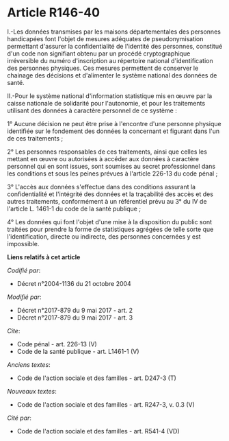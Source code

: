 # Article R146-40

I.-Les données transmises par les maisons départementales des personnes handicapées font l'objet de mesures adéquates de
pseudonymisation permettant d'assurer la confidentialité de l'identité des personnes, constitué d'un code non signifiant
obtenu par un procédé cryptographique irréversible du numéro d'inscription au répertoire national d'identification des
personnes physiques. Ces mesures permettent de conserver le chainage des décisions et d'alimenter le système national des
données de santé. 

II.-Pour le système national d'information statistique mis en œuvre par la caisse nationale de solidarité pour l'autonomie,
et pour les traitements utilisant des données à caractère personnel de ce système : 

1° Aucune décision ne peut être prise à l'encontre d'une personne physique identifiée sur le fondement des données la
concernant et figurant dans l'un de ces traitements ; 

2° Les personnes responsables de ces traitements, ainsi que celles les mettant en œuvre ou autorisées à accéder aux données à
caractère personnel qui en sont issues, sont soumises au secret professionnel dans les conditions et sous les peines prévues
à l'article 226-13 du code pénal ; 

3° L'accès aux données s'effectue dans des conditions assurant la confidentialité et l'intégrité des données et la
traçabilité des accès et des autres traitements, conformément à un référentiel prévu au 3° du IV de l'article L. 1461-1 du
code de la santé publique ; 

4° Les données qui font l'objet d'une mise à la disposition du public sont traitées pour prendre la forme de statistiques
agrégées de telle sorte que l'identification, directe ou indirecte, des personnes concernées y est impossible.

**Liens relatifs à cet article**

_Codifié par_:

  - Décret n°2004-1136 du 21 octobre 2004

_Modifié par_:

  - Décret n°2017-879 du 9 mai 2017 - art. 2
  - Décret n°2017-879 du 9 mai 2017 - art. 3

_Cite_:

  - Code pénal - art. 226-13 (V)
  - Code de la santé publique - art. L1461-1 (V)

_Anciens textes_:

  - Code de l'action sociale et des familles - art. D247-3 (T)

_Nouveaux textes_:

  - Code de l'action sociale et des familles - art. R247-3, v. 0.3 (V)

_Cité par_:

  - Code de l'action sociale et des familles - art. R541-4 (VD)
